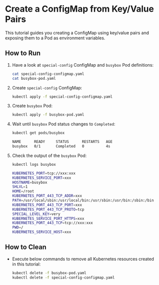 # Create a ConfigMap from Key/Value Pairs

This tutorial guides you creating a ConfigMap using key/value pairs and exposing them to a Pod as environment variables.

## How to Run

1. Have a look at `special-config` ConfigMap and `busybox` Pod definitions:

   ```bash
   cat special-config-configmap.yaml
   cat busybox-pod.yaml  
   ```

2. Create `special-config` ConfigMap:

   ```bash
   kubectl apply -f special-config-configmap.yaml
   ```

3. Create `busybox` Pod:

   ```bash
   kubectl apply -f busybox-pod.yaml
   ```

4. Wait until `busybox` Pod status changes to `Completed`:
   
   ```bash
   kubectl get pods/busybox

   NAME      READY     STATUS      RESTARTS   AGE
   busybox   0/1       Completed   0          4s
   ```
5. Check the output of the `busybox` Pod:

   ```bash
   kubectl logs busybox

   KUBERNETES_PORT=tcp://xxx:xxx
   KUBERNETES_SERVICE_PORT=xxx
   HOSTNAME=busybox
   SHLVL=1
   HOME=/root
   KUBERNETES_PORT_443_TCP_ADDR=xxx
   PATH=/usr/local/sbin:/usr/local/bin:/usr/sbin:/usr/bin:/sbin:/bin
   KUBERNETES_PORT_443_TCP_PORT=xxx
   KUBERNETES_PORT_443_TCP_PROTO=tcp
   SPECIAL_LEVEL_KEY=very
   KUBERNETES_SERVICE_PORT_HTTPS=xxx
   KUBERNETES_PORT_443_TCP=tcp://xxx:xxx
   PWD=/
   KUBERNETES_SERVICE_HOST=xxx
   ```

## How to Clean

- Execute below commands to remove all Kubernetes resources created in this tutorial:
  
  ```bash
  kubectl delete -f busybox-pod.yaml
  kubectl delete -f special-config-configmap.yaml
  ```
